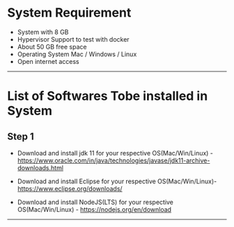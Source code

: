 # System Requirement 

- System with 8 GB
- Hypervisor Support to test with docker
- About 50 GB free space
- Operating System Mac / Windows / Linux
- Open internet access

--- 
# List of Softwares Tobe installed in System 

## Step 1 
- Download and install jdk 11 for your respective OS(Mac/Win/Linux) - https://www.oracle.com/in/java/technologies/javase/jdk11-archive-downloads.html


- Download and install Eclipse for your respective OS(Mac/Win/Linux)-  https://www.eclipse.org/downloads/


- Download and install NodeJS(LTS) for your respective OS(Mac/Win/Linux) -  https://nodejs.org/en/download

---
 
